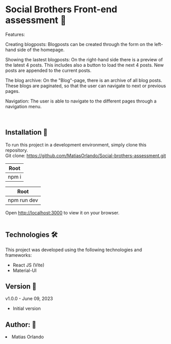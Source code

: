 # Social Brothers Front-end assessment 🔭

Features:

Creating blogposts: Blogposts can be created through the form on the left-hand side of the homepage.

Showing the lastest blogposts: On the right-hand side there is a preview of the latest 4 posts. This includes also a button to load the next 4 posts. New posts are appended to the current posts.

The blog archive: On the "Blog"-page, there is an archive of all blog posts. These blogs are paginated, so that the user can navigate to next or previous pages.

Navigation: The user is able to navigate to the different pages through a navigation menu.

<br>

## Installation 🔧

To run this project in a development environment, simply clone this repository.
<br>
Git clone: https://github.com/MatiasOrlando/Social-brothers-assessment.git

| Root
|---------
| npm i

| Root
|---------
| npm run dev

Open [http://localhost:3000](http://localhost:3000) to view it on your browser.
<br>
<br>

## Technologies 🛠️

This project was developed using the following technologies and frameworks:

<ul>
<li>React JS (Vite)</li>
<li>Material-UI</li>
</ul>

## Version 📝

v1.0.0 - June 09, 2023

<ul>
<li>Initial version</li>
</ul>

## Author: 🚀

<li>Matias Orlando</li>
